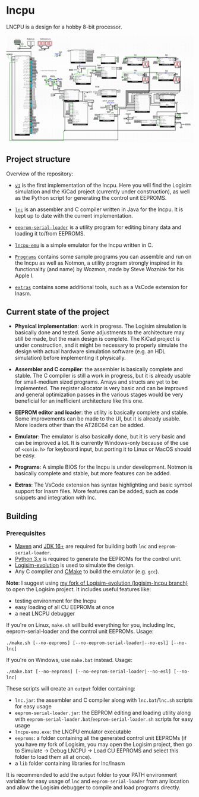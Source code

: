 # lncpu

LNCPU is a design for a hobby 8-bit processor. 

![Alt text](v1/logisim/sample.png)

## Project structure

Overview of the repository:
* [`v1`](v1) is the first implementation of the lncpu. Here you will find the Logisim simulation and the KiCad project (currently under construction), as well as the Python script for generating the control unit EEPROMS.

* [`lnc`](lnc) is an assembler and C compiler written in Java for the lncpu. It is kept up to date with the current implementation.

* [`eeprom-serial-loader`](eeprom-serial-loader) is a utility program for editing binary data and loading it to/from EEPROMS.

* [`lncpu-emu`](lncpu-emu) is a simple emulator for the lncpu written in C.

* [`Programs`](programs) contains some sample programs you can assemble and run on the lncpu as well as Notmon, a utility program strongly inspired in its functionality (and name) by Wozmon, made by Steve Wozniak for his Apple I.

* [`extras`](extras) contains some additional tools, such as a VsCode extension for lnasm.

## Current state of the project

* **Physical implementation**: work in progress. The Logisim simulation is basically done and tested. Some adjustments to the architecture may still be made, but the main design is complete. The KiCad project is under construction, and it might be necessary to properly simulate the design with actual hardware simulation software (e.g. an HDL simulation) before implementing it physically.

* **Assembler and C compiler**: the assembler is basically complete and stable. The C compiler is still a work in progress, but it is already usable for small-medium sized programs. Arrays and structs are yet to be implemented. The register allocator is very basic and can be improved and general optimization passes in the various stages would be very beneficial for an inefficient architecture like this one.

* **EEPROM editor and loader**: the utility is basically complete and stable. Some improvements can be made to the UI, but it is already usable. More loaders other than the AT28C64 can be added.

* **Emulator**: The emulator is also basically done, but it is very basic and can be improved a lot. It is currently Windows-only because of the use of `<conio.h>` for keyboard input, but porting it to Linux or MacOS should be easy.

* **Programs**: A simple BIOS for the lncpu is under development. Notmon is basically complete and stable, but more features can be added.

* **Extras**: The VsCode extension has syntax highlighting and basic symbol support for lnasm files. More features can be added, such as code snippets and integration with lnc.

## Building

### Prerequisites

- [Maven](https://maven.apache.org/) and [JDK 16+](https://www.oracle.com/java/technologies/javase/jdk16-archive-downloads.html) are required for building both `lnc` and `eeprom-serial-loader`.
- [Python 3.x](https://www.python.org/downloads/) is required to generate the EEPROMs for the control unit.
- [Logisim-evolution](https://github.com/logisim-evolution/logisim-evolution) is used to simulate the design.
- Any C compiler and [CMake](https://cmake.org/) to build the emulator (e.g. `gcc`).

**Note**: I suggest using [my fork of Logisim-evolution (logisim-lncpu branch)](https://github.com/lorenzonotaro/logisim-evolution/tree/lncpu-debugger-logisim) to open the Logisim project. It includes useful features like:
- testing environment for the lncpu
- easy loading of all CU EEPROMs at once
- a neat LNCPU debugger


If you're on Linux, `make.sh` will build everything for you, including lnc, eeprom-serial-loader and the control unit EEPROMs. Usage:

    ./make.sh [--no-eeproms] [--no-eeprom-serial-loader|--no-esl] [--no-lnc]

If you're on Windows, use `make.bat` instead. Usage:

    ./make.bat [--no-eeproms] [--no-eeprom-serial-loader|--no-esl] [--no-lnc]

These scripts will create an `output` folder containing:
- `lnc.jar`: the assembler and C compiler along with `lnc.bat`/`lnc.sh` scripts for easy usage
- `eeprom-serial-loader.jar`: the EEPROM editing and loading utility along with `eeprom-serial-loader.bat`/`eeprom-serial-loader.sh` scripts for easy usage
- `lncpu-emu.exe`: the LNCPU emulator executable
- `eeproms`: a folder containing all the generated control unit EEPROMs (if you have my fork of Logisim, you may open the Logisim project, then go to Simulate -> Debug LNCPU -> Load CU EEPROMS and select this folder to load them all at once).
- a `lib` folder containing libraries for lnc/lnasm


It is recommended to add the `output` folder to your PATH environment variable for easy usage of `lnc` and `eeprom-serial-loader` from any location and allow the Logisim debugger to compile and load programs directly.

